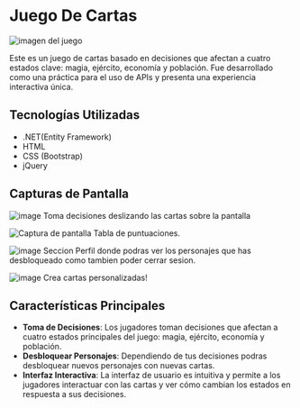 # Juego De Cartas

![imagen del juego](https://github.com/Zambottinico/JuegoDeCartas/assets/98717285/dbe4750d-536e-4ab2-ad85-012ce18dee37)

Este es un juego de cartas basado en decisiones que afectan a cuatro estados clave: magia, ejército, economía y población. Fue desarrollado como una práctica para el uso de APIs y presenta una experiencia interactiva única.

## Tecnologías Utilizadas

- .NET(Entity Framework)
- HTML
- CSS (Bootstrap)
- jQuery

## Capturas de Pantalla

![image](https://github.com/Zambottinico/JuegoDeCartas/assets/98717285/5a8e3485-42cf-4424-8716-33e611c2b5cb)
Toma decisiones deslizando las cartas sobre la pantalla

![Captura de pantalla](https://github.com/Zambottinico/JuegoDeCartas/assets/98717285/b5650467-f41d-4867-b286-1952a1bfc5d2)
Tabla de puntuaciones.

![image](https://github.com/Zambottinico/JuegoDeCartas/assets/98717285/cb7a1917-0d71-48b6-b29e-3580893c75d8)
Seccion Perfil donde podras ver los personajes que has desbloqueado como tambien poder cerrar sesion.

![image](https://github.com/Zambottinico/JuegoDeCartas/assets/98717285/fda0913e-2188-4135-86a5-803dcecc849d)
Crea cartas personalizadas!

## Características Principales

- **Toma de Decisiones**: Los jugadores toman decisiones que afectan a cuatro estados principales del juego: magia, ejército, economía y población.
- **Desbloquear Personajes**: Dependiendo de tus decisiones podras desbloquear nuevos personajes con nuevas cartas.
- **Interfaz Interactiva**: La interfaz de usuario es intuitiva y permite a los jugadores interactuar con las cartas y ver cómo cambian los estados en respuesta a sus decisiones.


